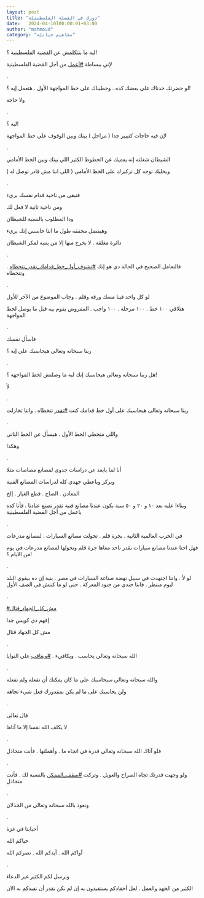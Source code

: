 ```yaml
---
layout: post
title: "دورك في القضيّة الفلسطينيّة"
date:   2024-04-10T00:00:01+03:00
author: "mahmoud"
category: "مفاهيم حياتيّة"
---
```



ليه ما بتتكلمش عن القضية الفلسطينية ؟!

لإني ببساطة
[<u>\#أعمل</u>](https://www.facebook.com/hashtag/%D8%A3%D8%B9%D9%85%D9%84?__eep__=6&__cft__%5b0%5d=AZU_0DB2rZSHz93bcjQV1nRK-RmR5ZjO28SbKsCDF9ayBc7-Ojan0ZQcRvgdmsF30TyXrj5kdkH-thqwLo_dSYtfKTg6gCFNKXY7C4fK8QMoUJMmMnXpPubFGGcw-_cW8CgBCjCeEHeh68amc3VmgMjsid_WnCOSpZkAEeqy_l_g1g&__tn__=*NK-R)
من أجل القضية الفلسطينية

.

لو حضرتك خدناك على بعضك كده . وحطيناك على خط المواجهة
الأول . هتعمل إيه ؟!

ولا حاجة

.

ليه ؟!

لإن فيه حاجات كتييير جدا ( مراحل ) بينك وبين الوقوف على
خط المواجهة

.

الشيطان شغلته إنه يعميك عن الخطوط الكتير اللي بينك وبين
الخط الأمامي

ويخليك توجه كل تركيزك على الخط الأمامي ( اللي انتا مش
قادر توصل له )

.

فتبقى من ناحية قدام نفسك بريء

ومن ناحية تانية لا فعل لك

ودا المطلوب بالنسبة للشيطان

وهيفضل محققه طول ما انتا حاسس إنك بريء

دائرة مغلقة . لا يخرج منها إلا من ينتبه لمكر
الشيطان

.

فالتعامل الصحيح في الحالة دي هو إنك
[<u>\#تشوف\_أول\_خط\_قدامك\_تقدر\_تتخطاه</u>](https://www.facebook.com/hashtag/%D8%AA%D8%B4%D9%88%D9%81_%D8%A3%D9%88%D9%84_%D8%AE%D8%B7_%D9%82%D8%AF%D8%A7%D9%85%D9%83_%D8%AA%D9%82%D8%AF%D8%B1_%D8%AA%D8%AA%D8%AE%D8%B7%D8%A7%D9%87?__eep__=6&__cft__%5b0%5d=AZU_0DB2rZSHz93bcjQV1nRK-RmR5ZjO28SbKsCDF9ayBc7-Ojan0ZQcRvgdmsF30TyXrj5kdkH-thqwLo_dSYtfKTg6gCFNKXY7C4fK8QMoUJMmMnXpPubFGGcw-_cW8CgBCjCeEHeh68amc3VmgMjsid_WnCOSpZkAEeqy_l_g1g&__tn__=*NK-R)
. وتتخطاه

.

لو كل واحد فينا مسك ورقة وقلم . وجاب الموضوع من الآخر
للأول

هتلاقي ١٠٠ خط . ١٠٠ مرحلة . ١٠٠ واجب . المفروض يقوم بيه
قبل ما يوصل لخط المواجهة

.

فاسأل نفسك

ربنا سبحانه وتعالى هيحاسبك على إيه ؟

.

هل ربنا سبحانه وتعالى هيحاسبك إنك ليه ما وصلتش لخط
المواجهة ؟!

لأ

.

ربنا سبحانه وتعالى هيحاسبك على أول خط قدامك كنت
[<u>\#تقدر</u>](https://www.facebook.com/hashtag/%D8%AA%D9%82%D8%AF%D8%B1?__eep__=6&__cft__%5b0%5d=AZU_0DB2rZSHz93bcjQV1nRK-RmR5ZjO28SbKsCDF9ayBc7-Ojan0ZQcRvgdmsF30TyXrj5kdkH-thqwLo_dSYtfKTg6gCFNKXY7C4fK8QMoUJMmMnXpPubFGGcw-_cW8CgBCjCeEHeh68amc3VmgMjsid_WnCOSpZkAEeqy_l_g1g&__tn__=*NK-R)
تتخطاه . وانتا تخازلت

.

واللي متخطي الخط الأول . هيسأل عن الخط التاني

وهكذا

.

أنا لما بابعد عن دراسات جدوى لمصانع مصاصات مثلا

وبركز وباعطي جهدي كله لدراسات المصانع الفنية

المعادن . الصاج . قطع الغيار . إلخ

وبناءا عليه بعد ١٠ و ٢٠ و ٥٠ سنة يكون عندنا مصانع فنية
تقدر تصنع عتادنا . فأنا كده باعمل من أجل القضية الفلسطينية

.

في الحرب العالمية الثانية . بجرة قلم . تحولت مصانع
السيارات . لمصانع مدرعات

فهل احنا عندنا مصانع سيارات نقدر ناخد معاها جرة قلم
ونحولها لمصانع مدرعات في يوم من الايام ؟!

.

لو لأ . وانتا اجتهدت في سبيل نهضة صناعة السيارات في مصر
. بنية إن ده بيقوي البلد ليوم منتظر . فانتا جندي من جنود المعركة . حتى
لو ما كنتش في الصف الأول

.

[<u>\#مش\_كل\_الجهاد\_قتال</u>](https://www.facebook.com/hashtag/%D9%85%D8%B4_%D9%83%D9%84_%D8%A7%D9%84%D8%AC%D9%87%D8%A7%D8%AF_%D9%82%D8%AA%D8%A7%D9%84?__eep__=6&__cft__%5b0%5d=AZU_0DB2rZSHz93bcjQV1nRK-RmR5ZjO28SbKsCDF9ayBc7-Ojan0ZQcRvgdmsF30TyXrj5kdkH-thqwLo_dSYtfKTg6gCFNKXY7C4fK8QMoUJMmMnXpPubFGGcw-_cW8CgBCjCeEHeh68amc3VmgMjsid_WnCOSpZkAEeqy_l_g1g&__tn__=*NK-R)

إفهم دي كويس جدا

مش كل الجهاد قتال

.

الله سبحانه وتعالى يحاسب . ويكافيء .
[<u>\#ويعاقب</u>](https://www.facebook.com/hashtag/%D9%88%D9%8A%D8%B9%D8%A7%D9%82%D8%A8?__eep__=6&__cft__%5b0%5d=AZU_0DB2rZSHz93bcjQV1nRK-RmR5ZjO28SbKsCDF9ayBc7-Ojan0ZQcRvgdmsF30TyXrj5kdkH-thqwLo_dSYtfKTg6gCFNKXY7C4fK8QMoUJMmMnXpPubFGGcw-_cW8CgBCjCeEHeh68amc3VmgMjsid_WnCOSpZkAEeqy_l_g1g&__tn__=*NK-R)
على النوايا

.

والله سبحانه وتعالى سيحاسبك على ما كان يمكنك أن تفعله
ولم تفعله

ولن يحاسبك على ما لم يكن بمقدورك فعل شيء تجاهه

.

قال تعالى

لا يكلف الله نفسا إلا ما آتاها

.

فلو آتاك الله سبحانه وتعالى قدرة في اتجاه ما . وأهملتها
. فأنت متخاذل

.

ولو وجهت قدرتك تجاه الصراخ والعويل . وتركت
[<u>\#سقف\_الممكن</u>](https://www.facebook.com/hashtag/%D8%B3%D9%82%D9%81_%D8%A7%D9%84%D9%85%D9%85%D9%83%D9%86?__eep__=6&__cft__%5b0%5d=AZU_0DB2rZSHz93bcjQV1nRK-RmR5ZjO28SbKsCDF9ayBc7-Ojan0ZQcRvgdmsF30TyXrj5kdkH-thqwLo_dSYtfKTg6gCFNKXY7C4fK8QMoUJMmMnXpPubFGGcw-_cW8CgBCjCeEHeh68amc3VmgMjsid_WnCOSpZkAEeqy_l_g1g&__tn__=*NK-R)
بالنسبة لك . فأنت متخاذل

.

ونعوذ بالله سبحانه وتعالى من الخذلان

.

أحبابنا في غزة

حياكم الله

آواكم الله . أيدكم الله . نصركم الله

.

ونرسل لكم الكثير غير الدعاء

الكثير من الجهد والعمل . لعل أحفادكم يستفيدون به إن لم
نكن نقدر أن نفيدكم به الآن
